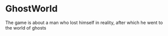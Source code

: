 # GhostWorld
 The game is about a man who lost himself in reality, after which he went to the world of ghosts
